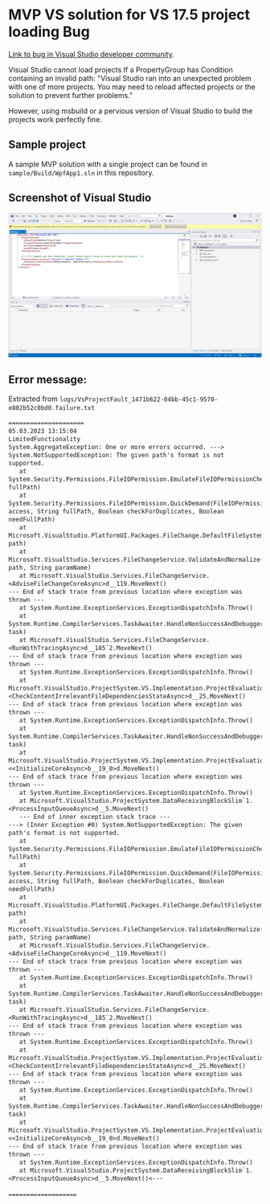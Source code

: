 # MVP VS solution for VS 17.5 project loading Bug

[Link to bug in Visual Studio developer community](https://developercommunity.visualstudio.com/t/Visual-Studio-1751-fails-to-load-pro/10299767).

Visual Studio cannot load projects If a PropertyGroup has Condition containing an invalid path: "Visual Studio ran into an unexpected problem with one of more projects. You may need to reload affected projects or the solution to prevent further problems."

However, using msbuild or a pervious version of Visual Studio to build the projects work perfectly fine.

## Sample project
A sample MVP solution with a single project can be found in `sample/Build/WpfApp1.sln` in this repository.

## Screenshot of Visual Studio
![VSError](screenshots/visualstudioerror.jpg) 

## Error message:

Extracted from `logs/VsProjectFault_1471b622-04bb-45c1-9570-e802b52c0bd0.failure.txt`

```
=====================
05.03.2023 13:15:04
LimitedFunctionality
System.AggregateException: One or more errors occurred. ---> System.NotSupportedException: The given path's format is not supported.
   at System.Security.Permissions.FileIOPermission.EmulateFileIOPermissionChecks(String fullPath)
   at System.Security.Permissions.FileIOPermission.QuickDemand(FileIOPermissionAccess access, String fullPath, Boolean checkForDuplicates, Boolean needFullPath)
   at Microsoft.VisualStudio.PlatformUI.Packages.FileChange.DefaultFileSystem.PathWrapper.GetFullPath(String path)
   at Microsoft.VisualStudio.Services.FileChangeService.ValidateAndNormalize(String path, String paramName)
   at Microsoft.VisualStudio.Services.FileChangeService.<AdviseFileChangeCoreAsync>d__119.MoveNext()
--- End of stack trace from previous location where exception was thrown ---
   at System.Runtime.ExceptionServices.ExceptionDispatchInfo.Throw()
   at System.Runtime.CompilerServices.TaskAwaiter.HandleNonSuccessAndDebuggerNotification(Task task)
   at Microsoft.VisualStudio.Services.FileChangeService.<RunWithTracingAsync>d__185`2.MoveNext()
--- End of stack trace from previous location where exception was thrown ---
   at System.Runtime.ExceptionServices.ExceptionDispatchInfo.Throw()
   at Microsoft.VisualStudio.ProjectSystem.VS.Implementation.ProjectEvaluationAdditionalDependentFileWatchingService.<CheckContentIrrelevantFileDependenciesStateAsync>d__25.MoveNext()
--- End of stack trace from previous location where exception was thrown ---
   at System.Runtime.ExceptionServices.ExceptionDispatchInfo.Throw()
   at System.Runtime.CompilerServices.TaskAwaiter.HandleNonSuccessAndDebuggerNotification(Task task)
   at Microsoft.VisualStudio.ProjectSystem.VS.Implementation.ProjectEvaluationAdditionalDependentFileWatchingService.<<InitializeCoreAsync>b__19_0>d.MoveNext()
--- End of stack trace from previous location where exception was thrown ---
   at System.Runtime.ExceptionServices.ExceptionDispatchInfo.Throw()
   at Microsoft.VisualStudio.ProjectSystem.DataReceivingBlockSlim`1.<ProcessInputQueueAsync>d__5.MoveNext()
   --- End of inner exception stack trace ---
---> (Inner Exception #0) System.NotSupportedException: The given path's format is not supported.
   at System.Security.Permissions.FileIOPermission.EmulateFileIOPermissionChecks(String fullPath)
   at System.Security.Permissions.FileIOPermission.QuickDemand(FileIOPermissionAccess access, String fullPath, Boolean checkForDuplicates, Boolean needFullPath)
   at Microsoft.VisualStudio.PlatformUI.Packages.FileChange.DefaultFileSystem.PathWrapper.GetFullPath(String path)
   at Microsoft.VisualStudio.Services.FileChangeService.ValidateAndNormalize(String path, String paramName)
   at Microsoft.VisualStudio.Services.FileChangeService.<AdviseFileChangeCoreAsync>d__119.MoveNext()
--- End of stack trace from previous location where exception was thrown ---
   at System.Runtime.ExceptionServices.ExceptionDispatchInfo.Throw()
   at System.Runtime.CompilerServices.TaskAwaiter.HandleNonSuccessAndDebuggerNotification(Task task)
   at Microsoft.VisualStudio.Services.FileChangeService.<RunWithTracingAsync>d__185`2.MoveNext()
--- End of stack trace from previous location where exception was thrown ---
   at System.Runtime.ExceptionServices.ExceptionDispatchInfo.Throw()
   at Microsoft.VisualStudio.ProjectSystem.VS.Implementation.ProjectEvaluationAdditionalDependentFileWatchingService.<CheckContentIrrelevantFileDependenciesStateAsync>d__25.MoveNext()
--- End of stack trace from previous location where exception was thrown ---
   at System.Runtime.ExceptionServices.ExceptionDispatchInfo.Throw()
   at System.Runtime.CompilerServices.TaskAwaiter.HandleNonSuccessAndDebuggerNotification(Task task)
   at Microsoft.VisualStudio.ProjectSystem.VS.Implementation.ProjectEvaluationAdditionalDependentFileWatchingService.<<InitializeCoreAsync>b__19_0>d.MoveNext()
--- End of stack trace from previous location where exception was thrown ---
   at System.Runtime.ExceptionServices.ExceptionDispatchInfo.Throw()
   at Microsoft.VisualStudio.ProjectSystem.DataReceivingBlockSlim`1.<ProcessInputQueueAsync>d__5.MoveNext()<---

===================
```
